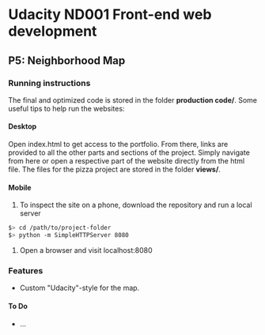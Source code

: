 # Udacity ND001 Front-end web development
## P5: Neighborhood Map

### Running instructions

The final and optimized code is stored in the folder **production code/**.
Some useful tips to help run the websites:

#### Desktop

Open index.html to get access to the portfolio. From there, links are provided to all the other parts and sections of the project. Simply navigate from here or open a respective part of the website directly from the html file. The files for the pizza project are stored in the folder **views/**.

#### Mobile

1. To inspect the site on a phone, download the repository and run a local server

  ```bash
  $> cd /path/to/project-folder
  $> python -m SimpleHTTPServer 8080
  ```

1. Open a browser and visit localhost:8080

### Features
* Custom "Udacity"-style for the map.


#### To Do
* ...
